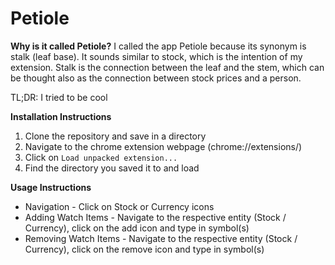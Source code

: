 # Petiole

**Why is it called Petiole?**
I called the app Petiole because its synonym is stalk (leaf base).
It sounds similar to stock, which is the intention of my extension.
Stalk is the connection between the leaf and the stem, which can be thought also as the connection between stock prices and a person.

TL;DR: I tried to be cool

**Installation Instructions**
1. Clone the repository and save in a directory
2. Navigate to the chrome extension webpage (chrome://extensions/)
3. Click on `Load unpacked extension...`
4. Find the directory you saved it to and load

**Usage Instructions**
- Navigation \- Click on Stock or Currency icons
- Adding Watch Items \- Navigate to the respective entity (Stock / Currency), click on the add icon and type in symbol(s)
- Removing Watch Items \- Navigate to the respective entity (Stock / Currency), click on the remove icon and type in symbol(s)
